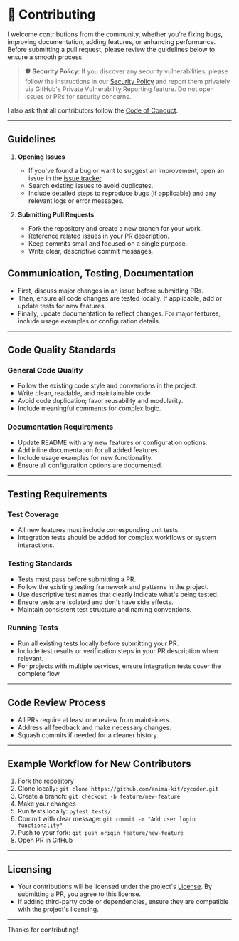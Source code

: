 # 🔗 Contributing

I welcome contributions from the community, whether you're fixing bugs, improving documentation, adding features, or enhancing performance. Before submitting a pull request, please review the guidelines below to ensure a smooth process.

> 🛡️ **Security Policy**: If you discover any security vulnerabilities, please follow the instructions in our [Security Policy][security] and report them privately via GitHub's Private Vulnerability Reporting feature. Do not open issues or PRs for security concerns.

I also ask that all contributors follow the [Code of Conduct][conduct-code].

---

## Guidelines

1. **Opening Issues**

   - If you've found a bug or want to suggest an improvement, open an issue in the [issue tracker][issues].
   - Search existing issues to avoid duplicates.
   - Include detailed steps to reproduce bugs (if applicable) and any relevant logs or error messages.
2. **Submitting Pull Requests**

   - Fork the repository and create a new branch for your work.
   - Reference related issues in your PR description.
   - Keep commits small and focused on a single purpose.
   - Write clear, descriptive commit messages.

## Communication, Testing, Documentation

- First, discuss major changes in an issue before submitting PRs.
- Then, ensure all code changes are tested locally. If applicable, add or update tests for new features.
- Finally, update documentation to reflect changes. For major features, include usage examples or configuration details.

---

## Code Quality Standards

### General Code Quality

- Follow the existing code style and conventions in the project.
- Write clean, readable, and maintainable code.
- Avoid code duplication; favor reusability and modularity.
- Include meaningful comments for complex logic.

### Documentation Requirements

- Update README with any new features or configuration options.
- Add inline documentation for all added features.
- Include usage examples for new functionality.
- Ensure all configuration options are documented.

---

## Testing Requirements

### Test Coverage

- All new features must include corresponding unit tests.
- Integration tests should be added for complex workflows or system interactions.

### Testing Standards

- Tests must pass before submitting a PR.
- Follow the existing testing framework and patterns in the project.
- Use descriptive test names that clearly indicate what's being tested.
- Ensure tests are isolated and don't have side effects.
- Maintain consistent test structure and naming conventions.

### Running Tests

- Run all existing tests locally before submitting your PR.
- Include test results or verification steps in your PR description when relevant.
- For projects with multiple services, ensure integration tests cover the complete flow.

---

## Code Review Process

- All PRs require at least one review from maintainers.
- Address all feedback and make necessary changes.
- Squash commits if needed for a cleaner history.

---

## Example Workflow for New Contributors

1. Fork the repository
2. Clone locally: `git clone https://github.com/anima-kit/pycoder.git`
3. Create a branch: `git checkout -b feature/new-feature`
4. Make your changes
5. Run tests locally: `pytest tests/`
6. Commit with clear message: `git commit -m "Add user login functionality"`
7. Push to your fork: `git push origin feature/new-feature`
8. Open PR in GitHub

---

## Licensing

- Your contributions will be licensed under the project's [License][license]. By submitting a PR, you agree to this license.
- If adding third-party code or dependencies, ensure they are compatible with the project's licensing.

---

Thanks for contributing!

[conduct-code]: CODE_OF_CONDUCT.md
[issues]: https://github.com/anima-kit/pycoder/issues
[license]: LICENSE
[security]: SECURITY.md
